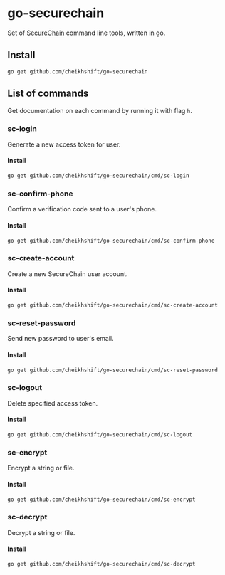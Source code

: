 # go-securechain
Set of [SecureChain](https://sc.gophersauce.com) command line tools, written in go.

## Install

	go get github.com/cheikhshift/go-securechain

## List of commands
Get documentation on each command by running it with flag `h`.

### sc-login
Generate a new access token for user. 

#### Install

	go get github.com/cheikhshift/go-securechain/cmd/sc-login

### sc-confirm-phone
Confirm a verification code sent to a user's phone.

#### Install

	go get github.com/cheikhshift/go-securechain/cmd/sc-confirm-phone

### sc-create-account
Create a new SecureChain user account. 

#### Install

	go get github.com/cheikhshift/go-securechain/cmd/sc-create-account

### sc-reset-password
Send new password to user's email.

#### Install

	go get github.com/cheikhshift/go-securechain/cmd/sc-reset-password

### sc-logout
Delete specified access token.

#### Install

	go get github.com/cheikhshift/go-securechain/cmd/sc-logout

### sc-encrypt
Encrypt a string or file.

#### Install

	go get github.com/cheikhshift/go-securechain/cmd/sc-encrypt

### sc-decrypt
Decrypt a string or file.

#### Install

	go get github.com/cheikhshift/go-securechain/cmd/sc-decrypt


